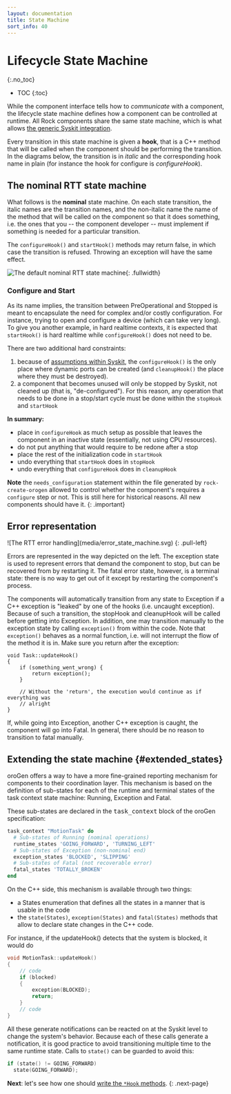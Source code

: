 ```yaml
---
layout: documentation
title: State Machine
sort_info: 40
---
```


# Lifecycle State Machine
{:.no_toc}

- TOC
{:toc}


While the component interface tells how to _communicate_ with a component, the
lifecycle state machine defines how a component can be controlled at runtime.
All Rock components share the same state machine, which is what allows [the
generic Syskit integration](../runtime_overview/event_loop.html).

Every transition in this state machine is given a **hook**, that is a C++ method
that will be called when the component should be performing the transition. In the
diagrams below, the transition is in _italic_ and the corresponding hook name in plain
(for instance the hook for configure is _configureHook_).

## The nominal RTT state machine

What follows is the **nominal** state machine. On each state
transition, the italic names are the transition names, and the non-italic name
the name of the method that will be called on the component so that it does
something, i.e. the ones that you -- the component developer -- must implement
if something is needed for a particular transition.

The `configureHook()` and `startHook()` methods may return false, in which case
the transition is refused. Throwing an exception will have the same effect.

![The default nominal RTT state machine](media/state_machine.svg){: .fullwidth}

### Configure and Start

As its name implies, the transition between PreOperational and Stopped is meant
to encapsulate the need for complex and/or costly configuration. For instance,
trying to open and configure a device (which can take very long). To give you
another example, in hard realtime contexts, it is expected that `startHook()` is
hard realtime while `configureHook()` does not need to be.

There are two additional hard constraints:
1. because of [assumptions within Syskit](../basics/recap.html), the
   `configureHook()` is the only place where dynamic ports can be created (and
   `cleanupHook()` the place where they must be destroyed).
2. a component that becomes unused will only be stopped by Syskit, not cleaned up
   (that is, "de-configured"). For this reason, any operation that needs to be done
   in a stop/start cycle must be done within the `stopHook` and `startHook`

**In summary:**

- place in `configureHook` as much setup as possible that leaves the component in
  an inactive state (essentially, not using CPU resources).
- do not put anything that would require to be redone after a stop
- place the rest of the initialization code in `startHook`
- undo everything that `startHook` does in `stopHook`
- undo everything that `configureHook` does in `cleanupHook`

**Note** the `needs_configuration` statement within the file generated by
`rock-create-orogen` allowed to control whether the component's requires a
`configure` step or not. This is still here for historical reasons. All new
components should have it.
{: .important}

## Error representation

<div class="clearfix">
![The RTT error handling](media/error_state_machine.svg)
{: .pull-left}

Errors are represented in the way depicted on the left. The exception state is
used to represent errors that demand the component to stop, but can be recovered
from by restarting it. The fatal error state, however, is a terminal state:
there is no way to get out of it except by restarting the component's process.

The components will automatically transition from any state to Exception if a
C++ exception is "leaked" by one of the hooks (i.e. uncaught exception).
Because of such a transition, the stopHook and cleanupHook will be called
before getting into Exception. In addition, one may transition manually to
the exception state by calling `exception()` from within the code. Note that
`exception()` behaves as a normal function, i.e. will not interrupt the flow
of the method it is in. Make sure you return after the exception:

~~~
void Task::updateHook()
{
    if (something_went_wrong) {
        return exception();
    }

    // Without the 'return', the execution would continue as if everything was
    // alright
}
~~~

If, while going into Exception, another C++ exception is caught, the component
will go into Fatal. In general, there should be no reason to transition to
fatal manually.
</div>

## Extending the state machine {#extended_states}

oroGen offers a way to have a more fine-grained reporting mechanism for
components to their coordination layer. This mechanism is based
on the definition of sub-states for each of the runtime and terminal states of
the task context state machine: Running, Exception and Fatal.

These sub-states are declared in the <tt>task_context</tt> block of the oroGen
specification:

~~~ ruby
task_context "MotionTask" do
  # Sub-states of Running (nominal operations)
  runtime_states 'GOING_FORWARD', 'TURNING_LEFT'
  # Sub-states of Exception (non-nominal end)
  exception_states 'BLOCKED', 'SLIPPING'
  # Sub-states of Fatal (not recoverable error)
  fatal_states 'TOTALLY_BROKEN'
end
~~~

On the C++ side, this mechanism is available through two things:

* a States enumeration that defines all the states in a manner that is usable in
  the code
* the `state(States)`, `exception(States)` and `fatal(States)` methods that
  allow to declare state changes in the C++ code.

For instance, if the updateHook() detects that the system is blocked, it would
do

~~~ cpp
void MotionTask::updateHook()
{
    // code
    if (blocked)
    {
        exception(BLOCKED);
        return;
    }
    // code
}
~~~

All these generate notifications can be reacted on at the Syskit level to change
the system's behavior. Because each of these calls generate a notification, it is
good practice to avoid transitioning multiple time to the same runtime state. Calls
to `state()` can be guarded to avoid this:

~~~ cpp
if (state() != GOING_FORWARD)
  state(GOING_FORWARD);
~~~

**Next**: let's see how one should [write the `*Hook` methods](writing_the_hooks.html).
{: .next-page}
